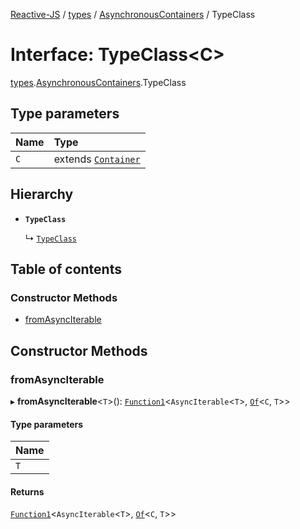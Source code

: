 [Reactive-JS](../README.md) / [types](../modules/types.md) / [AsynchronousContainers](../modules/types.AsynchronousContainers.md) / TypeClass

# Interface: TypeClass<C\>

[types](../modules/types.md).[AsynchronousContainers](../modules/types.AsynchronousContainers.md).TypeClass

## Type parameters

| Name | Type |
| :------ | :------ |
| `C` | extends [`Container`](types.Container.md) |

## Hierarchy

- **`TypeClass`**

  ↳ [`TypeClass`](types.ObservableContainer.TypeClass.md)

## Table of contents

### Constructor Methods

- [fromAsyncIterable](types.AsynchronousContainers.TypeClass.md#fromasynciterable)

## Constructor Methods

### fromAsyncIterable

▸ **fromAsyncIterable**<`T`\>(): [`Function1`](../modules/functions.md#function1)<`AsyncIterable`<`T`\>, [`Of`](../modules/types.Containers.md#of)<`C`, `T`\>\>

#### Type parameters

| Name |
| :------ |
| `T` |

#### Returns

[`Function1`](../modules/functions.md#function1)<`AsyncIterable`<`T`\>, [`Of`](../modules/types.Containers.md#of)<`C`, `T`\>\>
